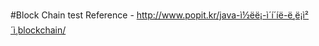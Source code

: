 #Block Chain test
Reference - http://www.popit.kr/java-ì½ëë¡-ì´í´íë-ë¸ë¡ì²´ì¸blockchain/
